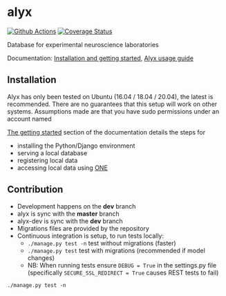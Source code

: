 # alyx

[![Github Actions](https://github.com/cortex-lab/alyx/actions/workflows/main.yml/badge.svg)](https://github.com/cortex-lab/alyx/actions/)
[![Coverage Status](https://coveralls.io/repos/github/cortex-lab/alyx/badge.svg?branch=github_action)](https://coveralls.io/github/cortex-lab/alyx?branch=master)

Database for experimental neuroscience laboratories

Documentation: [Installation and getting started](http://alyx.readthedocs.io), [Alyx usage guide](https://docs.google.com/document/d/1cx3XLZiZRh3lUzhhR_p65BggEqTKpXHUDkUDagvf9Kc/edit?usp=sharing)


## Installation
Alyx has only been tested on Ubuntu (16.04 / 18.04 / 20.04), the latest is recommended. There are no guarantees that 
this setup will work on other systems. Assumptions made are that you have sudo permissions under an account named

[The getting started](docs/gettingstarted.md) section of the documentation details the steps for 
-   installing the Python/Django environment
-   serving a local database
-   registering local data
-   accessing local data using [ONE](https://one.internationalbrainlab.org)

## Contribution

* Development happens on the **dev** branch
* alyx is sync with the **master** branch
* alyx-dev is sync with the **dev** branch
* Migrations files are provided by the repository
* Continuous integration is setup, to run tests locally:
    - `./manage.py test -n` test without migrations (faster)
    - `./manage.py test` test with migrations (recommended if model changes)
    - NB: When running tests ensure `DEBUG = True` in the settings.py file (specifically `SECURE_SSL_REDIRECT = True` causes REST tests to fail)

```shell
./manage.py test -n
```
